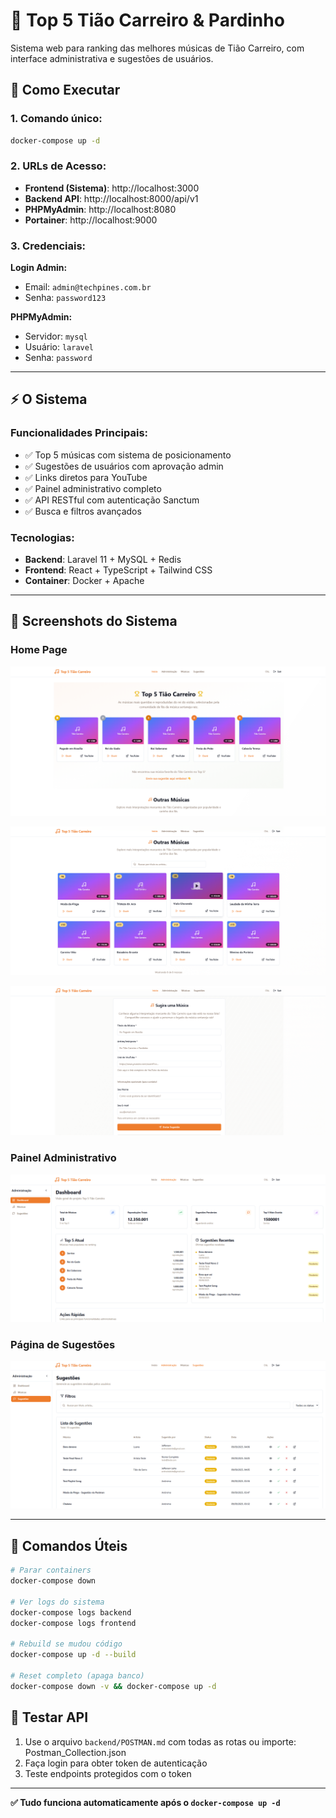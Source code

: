 # 🎵 Top 5 Tião Carreiro & Pardinho

Sistema web para ranking das melhores músicas de Tião Carreiro, com interface administrativa e sugestões de usuários.

## 🚀 Como Executar

### 1. Comando único:
```bash
docker-compose up -d
```

### 2. URLs de Acesso:
- **Frontend (Sistema)**: http://localhost:3000
- **Backend API**: http://localhost:8000/api/v1
- **PHPMyAdmin**: http://localhost:8080
- **Portainer**: http://localhost:9000

### 3. Credenciais:

**Login Admin:**
- Email: `admin@techpines.com.br`  
- Senha: `password123`

**PHPMyAdmin:**
- Servidor: `mysql`
- Usuário: `laravel`
- Senha: `password`

---

## ⚡ O Sistema

### Funcionalidades Principais:
- ✅ Top 5 músicas com sistema de posicionamento
- ✅ Sugestões de usuários com aprovação admin
- ✅ Links diretos para YouTube
- ✅ Painel administrativo completo
- ✅ API RESTful com autenticação Sanctum
- ✅ Busca e filtros avançados

### Tecnologias:
- **Backend**: Laravel 11 + MySQL + Redis
- **Frontend**: React + TypeScript + Tailwind CSS
- **Container**: Docker + Apache

---

## 📱 Screenshots do Sistema

### Home Page
![alt text](image.png)

![alt text](image-1.png)

![alt text](image-4.png)
### Painel Administrativo
![alt text](image-2.png)

### Página de Sugestões
![alt text](image-3.png)

---

## 🔧 Comandos Úteis

```bash
# Parar containers
docker-compose down

# Ver logs do sistema
docker-compose logs backend
docker-compose logs frontend

# Rebuild se mudou código
docker-compose up -d --build

# Reset completo (apaga banco)
docker-compose down -v && docker-compose up -d
```

## 🧪 Testar API

1. Use o arquivo `backend/POSTMAN.md` com todas as rotas ou importe: Postman_Collection.json
2. Faça login para obter token de autenticação
3. Teste endpoints protegidos com o token

---

**✅ Tudo funciona automaticamente após o `docker-compose up -d`**


